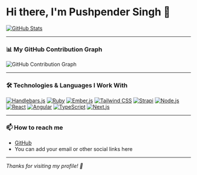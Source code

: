 # Hi there, I'm Pushpender Singh 👋

[![GitHub Stats](https://github-readme-stats.vercel.app/api?username=GujjarChaudhary&show_icons=true&theme=radical)](https://github.com/GujjarChaudhary)

---

### 📊 My GitHub Contribution Graph

![GitHub Contribution Graph](https://activity-graph.herokuapp.com/graph?username=GujjarChaudhary&theme=react-dark&area=true)

---

### 🛠️ Technologies & Languages I Work With

[![Handlebars.js](https://img.shields.io/badge/-Handlebars-f0772b?style=for-the-badge&logo=handlebars-dot-js&logoColor=white)](https://handlebarsjs.com/) 
[![Ruby](https://img.shields.io/badge/-Ruby-cc342d?style=for-the-badge&logo=ruby&logoColor=white)](https://www.ruby-lang.org/) 
[![Ember.js](https://img.shields.io/badge/-Ember.js-e04e39?style=for-the-badge&logo=ember-dot-js&logoColor=white)](https://emberjs.com/) 
[![Tailwind CSS](https://img.shields.io/badge/-Tailwind_CSS-06b6d4?style=for-the-badge&logo=tailwind-css&logoColor=white)](https://tailwindcss.com/) 
[![Strapi](https://img.shields.io/badge/-Strapi-00d8ff?style=for-the-badge&logo=strapi&logoColor=white)](https://strapi.io/) 
[![Node.js](https://img.shields.io/badge/-Node.js-339933?style=for-the-badge&logo=node-dot-js&logoColor=white)](https://nodejs.org/) 
[![React](https://img.shields.io/badge/-React-61dafb?style=for-the-badge&logo=react&logoColor=black)](https://reactjs.org/) 
[![Angular](https://img.shields.io/badge/-Angular-d6002f?style=for-the-badge&logo=angular&logoColor=white)](https://angular.io/) 
[![TypeScript](https://img.shields.io/badge/-TypeScript-007acc?style=for-the-badge&logo=typescript&logoColor=white)](https://www.typescriptlang.org/) 
[![Next.js](https://img.shields.io/badge/-Next.js-000000?style=for-the-badge&logo=next-dot-js&logoColor=white)](https://nextjs.org/)

---

### 📫 How to reach me

- [GitHub](https://github.com/GujjarChaudhary)
- You can add your email or other social links here

---

*Thanks for visiting my profile! 🚀*
